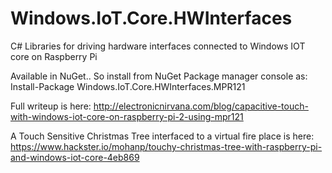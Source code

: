 # Windows.IoT.Core.HWInterfaces
C# Libraries for driving hardware interfaces connected to Windows IOT core on Raspberry Pi

Available in NuGet.. So install from NuGet Package manager console as:
Install-Package Windows.IoT.Core.HWInterfaces.MPR121

Full writeup is here:
http://electronicnirvana.com/blog/capacitive-touch-with-windows-iot-core-on-raspberry-pi-2-using-mpr121

A Touch Sensitive Christmas Tree interfaced to a virtual fire place is here:
https://www.hackster.io/mohanp/touchy-christmas-tree-with-raspberry-pi-and-windows-iot-core-4eb869
